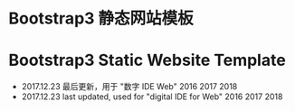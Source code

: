 # Bootstrap3 静态网站模板
# Bootstrap3 Static Website Template

* 2017.12.23 最后更新，用于 "数字 IDE Web" 2016 2017 2018
* 2017.12.23 last updated, used for "digital IDE for Web" 2016 2017 2018

